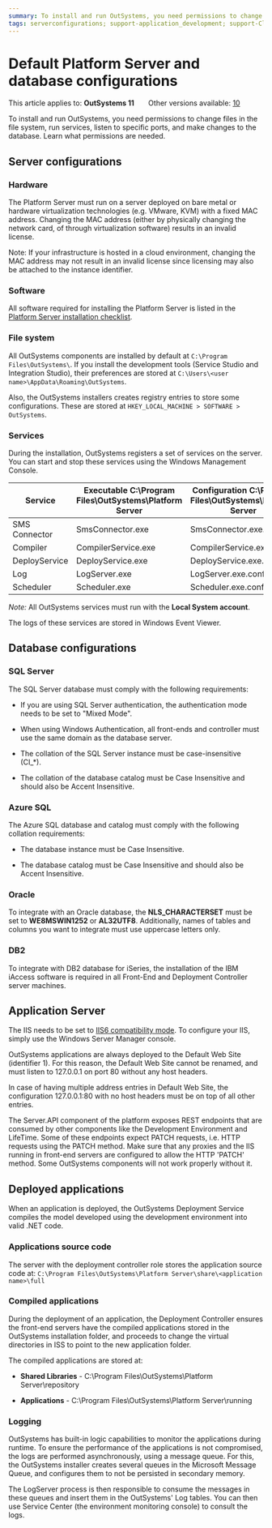 ```yaml
---
summary: To install and run OutSystems, you need permissions to change files in the file system, run services, listen to specific ports, and make changes to the database.
tags: serverconfigurations; support-application_development; support-Cloud_Platform; support-devOps; support-installation; support-Installation_Configuration; support-Integrations_Extensions
---
```


# Default Platform Server and database configurations

<div class="info" markdown="1">

This article applies to: **OutSystems 11**&#8195;&#8195;Other versions available: [10](https://success.outsystems.com/Documentation/10/Setting_Up_OutSystems/Default_Platform_Server_and_database_configurations)

</div>

To install and run OutSystems, you need permissions to change files in the file system, run services, listen to specific ports, and make changes to the database. Learn what permissions are needed.

## Server configurations

### Hardware

The Platform Server must run on a server deployed on bare metal or hardware virtualization technologies (e.g. VMware, KVM) with a fixed MAC address. Changing the MAC address (either by physically changing the network card, of through virtualization software) results in an invalid license.

Note: If your infrastructure is hosted in a cloud environment, changing the MAC address may not result in an invalid license since licensing may also be attached to the instance identifier.

### Software

All software required for installing the Platform Server is listed in the [Platform Server installation checklist](http://www.outsystems.com/goto/checklist-11).

### File system

All OutSystems components are installed by default at `C:\Program Files\OutSystems\`. If you install the development tools (Service Studio and Integration Studio), their preferences are stored at `C:\Users\<user name>\AppData\Roaming\OutSystems`.

Also, the OutSystems installers creates registry entries to store some configurations. These are stored at `HKEY_LOCAL_MACHINE > SOFTWARE > OutSystems`.

### Services

During the installation, OutSystems registers a set of services on the server. You can start and stop these services using the Windows Management Console.

|Service|Executable C:\Program Files\OutSystems\Platform Server|Configuration C:\Program Files\OutSystems\Platform Server|
|-------|-------|-------|
|SMS Connector|SmsConnector.exe|SmsConnector.exe.config|
|Compiler|CompilerService.exe|CompilerService.exe.config|
|DeployService|DeployService.exe|DeployService.exe.config|
|Log|LogServer.exe|LogServer.exe.config|
|Scheduler|Scheduler.exe|Scheduler.exe.config|

_Note:_ All OutSystems services must run with the **Local System account**.

The logs of these services are stored in Windows Event Viewer.


## Database configurations

### SQL Server

The SQL Server database must comply with the following requirements:

* If you are using SQL Server authentication, the authentication mode needs to be set to "Mixed Mode".

* When using Windows Authentication, all front-ends and controller must use the same domain as the database server.

* The collation of the SQL Server instance must be case-insensitive (CI_*).

* The collation of the database catalog must be Case Insensitive and should also be Accent Insensitive.

### Azure SQL

The Azure SQL database and catalog must comply with the following collation requirements:

* The database instance must be Case Insensitive.

* The database catalog must be Case Insensitive and should also be Accent Insensitive.

### Oracle

To integrate with an Oracle database, the **NLS_CHARACTERSET** must be set to **WE8MSWIN1252** or **AL32UTF8**. Additionally, names of tables and columns you want to integrate must use uppercase letters only.

### DB2

To integrate with DB2 database for iSeries, the installation of the IBM iAccess software is required in all Front-End and Deployment Controller server machines.

## Application Server

The IIS needs to be set to [IIS6 compatibility mode](http://technet.microsoft.com/en-us/library/bb397374(v=exchg.80).aspx). To configure your IIS, simply use the Windows Server Manager console.

OutSystems applications are always deployed to the Default Web Site (identifier 1). For this reason, the Default Web Site cannot be renamed, and must listen to 127.0.0.1 on port 80 without any host headers.

In case of having multiple address entries in Default Web Site, the configuration 127.0.0.1:80 with no host headers must be on top of all other entries.

The Server.API component of the platform exposes REST endpoints that are consumed by other components like the Development Environment and LifeTime. Some of these endpoints expect PATCH requests, i.e. HTTP requests using the PATCH method. 
Make sure that any proxies and the IIS running in front-end servers are configured to allow the HTTP 'PATCH' method. Some OutSystems components will not work properly without it.

## Deployed applications

When an application is deployed, the OutSystems Deployment Service compiles the model developed using the development environment into valid .NET code.

### Applications source code

The server with the deployment controller role stores the application source code at: `C:\Program Files\OutSystems\Platform Server\share\<application name>\full`

### Compiled applications

During the deployment of an application, the Deployment Controller ensures the front-end servers have the compiled applications stored in the OutSystems installation folder, and proceeds to change the virtual directories in ISS to point to the new application folder.

The compiled applications are stored at:

* **Shared Libraries** - C:\Program Files\OutSystems\Platform Server\repository

* **Applications** - C:\Program Files\OutSystems\Platform Server\running

### Logging

OutSystems has built-in logic capabilities to monitor the applications during runtime. To ensure the performance of the applications is not compromised, the logs are performed asynchronously, using a message queue. For this, the OutSystems installer creates several queues in the Microsoft Message Queue, and configures them to not be persisted in secondary memory.

The LogServer process is then responsible to consume the messages in these queues and insert them in the OutSystems' Log tables. You can then use Service Center (the environment monitoring console) to consult the logs.
